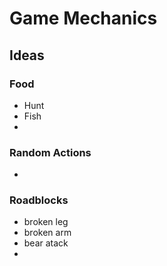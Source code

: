 # Game Mechanics

## Ideas

### Food
* Hunt
* Fish
*

### Random Actions

* 

### Roadblocks

* broken leg
* broken arm
* bear atack
* 